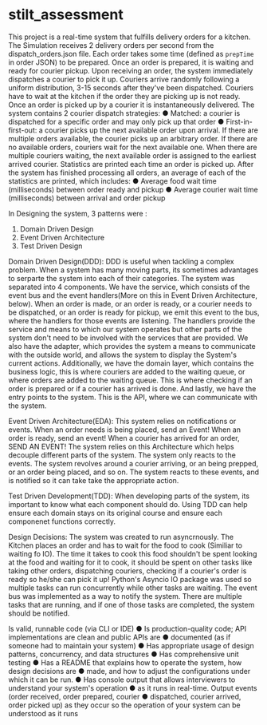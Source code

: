 # stilt_assessment
This project is a real-time system that fulfills delivery orders for a kitchen.
The Simulation receives 2 delivery orders per second from the dispatch_orders.json file. Each order
takes some time (defined as `prepTime` in order JSON) to be prepared. Once an order
is prepared, it is waiting and ready for courier pickup.
Upon receiving an order, the system immediately dispatches a courier to pick it up.
Couriers arrive randomly following a uniform distribution, 3-15 seconds after they've
been dispatched. Couriers have to wait at the kitchen if the order they are picking up is
not ready.
Once an order is picked up by a courier it is instantaneously delivered. The system contains 2
courier dispatch strategies:
● Matched: a courier is dispatched for a specific order and may only pick up that
order
● First-in-first-out: a courier picks up the next available order upon arrival.
If there are multiple orders available, the courier picks up an arbitrary order.
If there are no available orders, couriers wait for the next available one. When 
there are multiple couriers waiting, the next available order is assigned to the 
earliest arrived courier. Statistics are printed each time an order is picked up. After the system
has finished processing all orders, an average of each of the statistics are printed, which includes:
● Average food wait time (milliseconds) between order ready and pickup
● Average courier wait time (milliseconds) between arrival and order pickup

In Designing the system, 3 patterns were :
1. Domain Driven Design 
2. Event Driven Architecture
3. Test Driven Design

Domain Driven Design(DDD): DDD is useful when tackling a complex problem. When a system has many moving parts, its sometimes advantages to serparte the system into each of their categories. The system was separated into 4 components. We have the service, which consists of the event bus and the event handlers(More on this in Event Driven Architecture, below). When an order is made, or an order is ready, or a courier needs to be dispatched, or an order is ready for pickup, we emit this event to the bus, where the handlers for those events are listening. The handlers provide the service and means to which our system operates but other parts of the system don't need to be involved with the services that are provided. We also have the adapter, which provides the system a means to communicate with the outside world, and allows the system to display the System's current actions. Additionally, we have the domain layer, which contains the business logic, this is where couriers are added to the waiting queue, or where orders are added to the waiting queue. This is where checking if an order is prepared or if a courier has arrived is done. And lastly, we have the entry points to the system. This is the API, where we can communicate with the system.

Event Driven Architecture(EDA): This system relies on notifications or events. When an order needs is being placed, send an Event! When an order is ready, send an event! When a courier has arrived for an order, SEND AN EVENT! The system relies on this Architecture which helps decouple different parts of the system. The system only reacts to the events. The system revolves around a courier arriving, or an being prepped, or an order being placed, and so on. The system reacts to these events, and is notified so it can take take the appropriate action.

Test Driven Development(TDD): When developing parts of the system, its important to know what each component should do. Using TDD can help ensure each domain stays on its original course and ensure each componenet functions correctly.

Design Decisions:
The system was created to run asyncrnously. The Kitchen places an order and has to wait for the food to cook (Similiar to waiting fo IO). The time it takes to cook this food shouldn't be spent looking at the food and waiting for it to cook, it should be spent on other tasks like taking other orders, dispatching couriers, checking if a courier's order is ready so he/she can pick it up! Python's Asyncio IO package was used so multiple tasks can run concurrently while other tasks are waiting. The event bus was implemented as a way to notify the system. There are multiple tasks that are running, and if one of those tasks are completed, the system should be notified.

Is valid, runnable code (via CLI or IDE)
● Is production-quality code; API implementations are clean and public APIs are
● documented (as if someone had to maintain your system)
● Has appropriate usage of design patterns, concurrency, and data structures
● Has comprehensive unit testing
● Has a README that explains how to operate the system, how design decisions
are
● made, and how to adjust the configurations under which it can be run.
● Has console output that allows interviewers to understand your system's
operation
● as it runs in real-time. Output events (order received, order prepared, courier
● dispatched, courier arrived, order picked up) as they occur so the operation of
your system can be understood as it runs